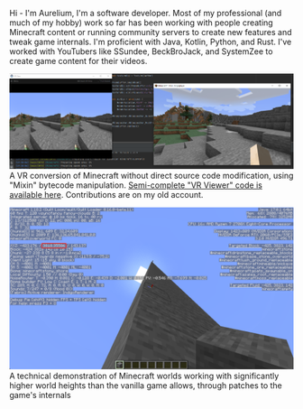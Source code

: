Hi - I'm Aurelium, I'm a software developer. Most of my professional (and much of my hobby) work so far has been working with people creating Minecraft content or running community servers to create new features and tweak game internals. I'm proficient with Java, Kotlin, Python, and Rust. I've worked with YouTubers like SSundee, BeckBroJack, and SystemZee to create game content for their videos.

![A VR conversion of the popular game 'Minecraft' without direct source code modification, using "Mixin" bytecode manipulation technology.](https://github.com/AriadneAu/ariadneau/blob/main/openmcvr.png?raw=true)
A VR conversion of Minecraft without direct source code modification, using "Mixin" bytecode manipulation. [Semi-complete "VR Viewer" code is available here](https://github.com/i509VCB/OpenMCVR). Contributions are on my old account.

![](https://github.com/AutumnAurelium/WorldHeightBooster2/blob/main/showcase.png?raw=true)
A technical demonstration of Minecraft worlds working with significantly higher world heights than the vanilla game allows, through patches to the game's internals
